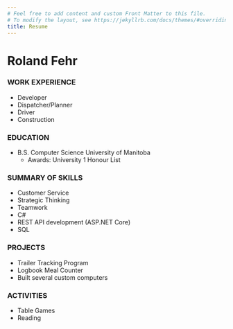 ```yaml
---
# Feel free to add content and custom Front Matter to this file.
# To modify the layout, see https://jekyllrb.com/docs/themes/#overriding-theme-defaults
title: Resume
---
```

# Roland Fehr

### WORK EXPERIENCE
- Developer
- Dispatcher/Planner
- Driver
- Construction

### EDUCATION
- B.S. Computer Science University of Manitoba
    - Awards: University 1 Honour List

### SUMMARY OF SKILLS
- Customer Service
- Strategic Thinking
- Teamwork
- C#
- REST API development (ASP.NET Core)
- SQL

### PROJECTS
- Trailer Tracking Program
- Logbook Meal Counter
- Built several custom computers

### ACTIVITIES
- Table Games
- Reading
